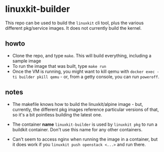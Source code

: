 # linuxkit-builder

This repo can be used to build the `linuxkit` cli tool, plus the various different pkg/service images.
It does not currently build the kernel.

## howto

- Clone the repo, and type `make`.  This will build everything, including a sample image
- To run the image that was built, type `make run`
- Once the VM is running, you might want to kill qemu with `docker exec -ti builder pkill qemu` - or, 
  from a getty console, you can run `poweroff`.

## notes

- The makefile knows how to build the linuxkit/alpine image - but, currently, the different pkg images
  reference particular versions of that, so it's a bit pointless building the latest one.

- The container **name** `linuxkit-builder` is used by `linuxkit pkg` to run a buildkit container. Don't
  use this name for any other containers.

- Can't seem to access nginx when running the image in a container, but it does work if you `linuxkit push openstack <...>`
  and run there.
